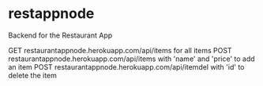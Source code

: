 # restappnode
Backend for the Restaurant App

GET restaurantappnode.herokuapp.com/api/items for all items
POST restaurantappnode.herokuapp.com/api/items 
  with 'name' and 'price' to add an item
POST restaurantappnode.herokuapp.com/api/itemdel
  with 'id' to delete the item
